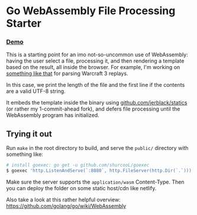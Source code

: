 # Go WebAssembly File Processing Starter

### [Demo](https://wasm-fileproc-demo.netlify.com/)

This is a starting point for an imo not-so-uncommon use of WebAssembly: having the user select a file, processing it, and then rendering a template based on the result, all inside the browser. For example, I'm working on [something like that](https://wc.dmitry.lol) for parsing Warcraft 3 replays.

In this case, we print the length of the file and the first line if the contents are a valid UTF-8 string.

It embeds the template inside the binary using [github.com/jerblack/statics](https://github.com/jerblack/statics) (or rather my 1-commit-ahead fork), and defers file processing until the WebAssembly program has initialized.

## Trying it out

Run `make` in the root directory to build, and serve the `public/` directory with something like:

```sh
# install goexec: go get -u github.com/shurcooL/goexec
$ goexec 'http.ListenAndServe(`:8080`, http.FileServer(http.Dir(`.`)))'
```
 
Make sure the server supports the  `application/wasm` Content-Type. Then you can deploy the folder on some static host/cdn like netlify.

Also take a look at this rather helpful overview: https://github.com/golang/go/wiki/WebAssembly
